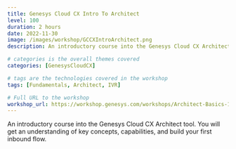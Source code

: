 ```yaml
---
title: Genesys Cloud CX Intro To Architect
level: 100
duration: 2 hours
date: 2022-11-30
image: /images/workshop/GCCXIntroArchitect.png
description: An introductory course into the Genesys Cloud CX Architect tool. You will get an understanding of key concepts, capabilities, and build your first inbound flow.

# categories is the overall themes covered 
categories: [GenesysCloudCX]

# tags are the technologies covered in the workshop
tags: [Fundamentals, Architect, IVR]

# Full URL to the workshop
workshop_url: https://workshop.genesys.com/workshops/Architect-Basics-101/
---
```


An introductory course into the Genesys Cloud CX Architect tool. You will get an understanding of key concepts, capabilities, and build your first inbound flow.
